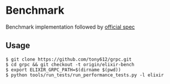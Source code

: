 # Benchmark

Benchmark implementation followed by [official spec](https://grpc.io/docs/guides/benchmarking/)

## Usage

```
$ git clone https://github.com/tony612/grpc.git
$ cd grpc && git checkout -t origin/elixir-bench
$ export ELIXIR_GRPC_PATH=$(dirname $(pwd))
$ python tools/run_tests/run_performance_tests.py -l elixir
```
